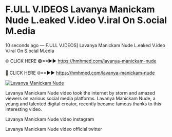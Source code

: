 # F.ULL V.IDEOS Lavanya Manickam Nude L.eaked V.ideo V.iral On S.ocial M.edia

10 seconds ago — F.ULL V.IDEOS] Lavanya Manickam Nude L.eaked V.ideo V.iral On S.ocial M.edia

🌐 CLICK HERE 🟢==►► https://hmhmed.com/lavanya-manickam-nude

🔴 CLICK HERE 🌐==►► https://hmhmed.com/lavanya-manickam-nude

[![Lavanya Manickam Nude](https://i.imgur.com/dJHk4Zq.gif)](https://hmhmed.com/lavanya-manickam-nude)

Lavanya Manickam Nude video took the internet by storm and amazed viewers on various social media platforms. Lavanya Manickam Nude, a young and talented digital creator, recently became famous thanks to this interesting video.

Lavanya Manickam Nude video instagram

Lavanya Manickam Nude video official twitter